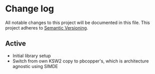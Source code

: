 # Change log

All notable changes to this project will be documented in this file.
This project adheres to [Semantic Versioning](http://semver.org/).

## Active
 - Initial library setup
 - Switch from own KSW2 copy to pbcopper's, which is architecture agnostic using SIMDE
